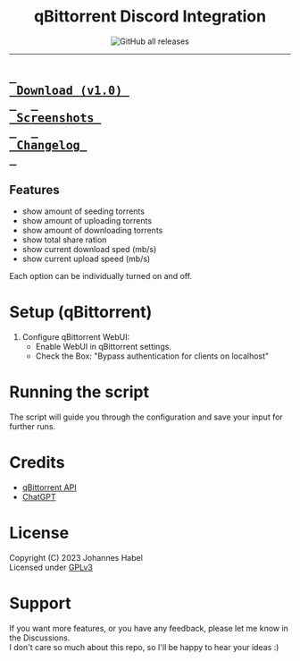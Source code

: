 <div align = center>
<h1 align="center">qBittorrent Discord Integration</h1>

<img alt="GitHub all releases" src="https://img.shields.io/github/downloads/EchterAlsFake/qBittorrent_Discord/total?style=social&logo=github&logoColor=purple">

</div>

---
**[<kbd><strong>&nbsp;<br>&nbsp;Download (v1.0)&nbsp;<br>&nbsp;</strong></kbd>](https://github.com/EchterAlsFake/qBittorrent_Discord/releases/tag/1.1)** 
**[<kbd><strong>&nbsp;<br>&nbsp;Screenshots&nbsp;<br>&nbsp;</strong></kbd>](https://github.com/EchterAlsFake/qBittorrent_Discord/blob/master/README/SCREENSHOTS.md)** 
**[<kbd><strong>&nbsp;<br>&nbsp;Changelog&nbsp;<br>&nbsp;</strong></kbd>](https://github.com/EchterAlsFake/qBittorrent_Discord/blob/master/README/CHANGELOG.md)** 
---

## **Features**
- show amount of seeding torrents
- show amount of uploading torrents
- show amount of downloading torrents
- show total share ration
- show current download sped (mb/s)
- show current upload speed (mb/s)

Each option can be individually turned on and off.


# Setup (qBittorrent)

1. Configure qBittorrent WebUI:
   - Enable WebUI in qBittorrent settings.
   - Check the Box: "Bypass authentication for clients on localhost"


# Running the script
The script will guide you through the configuration and save your input for further runs.


# Credits
* [qBittorrent API](https://github.com/rmartin16/qbittorrent-api)
* [ChatGPT](https://chat.openai.com)

# License
Copyright (C) 2023 Johannes Habel
<br>Licensed under [GPLv3](https://www.gnu.org/licenses/gpl-3.0.en.html)

# Support
If you want more features, or you have any feedback, please let me know in the Discussions.
<br>I don't care so much about this repo, so I'll be happy to hear your ideas :)


